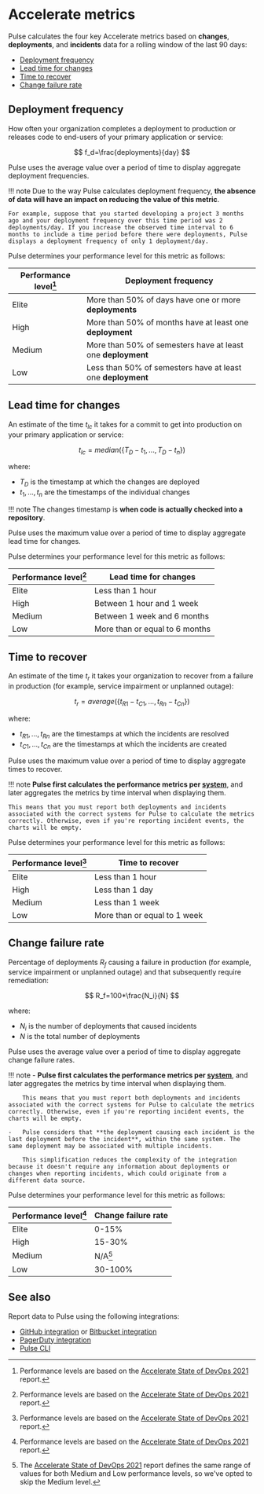 # Accelerate metrics

Pulse calculates the four key Accelerate metrics based on **changes**, **deployments**, and **incidents** data for a rolling window of the last 90 days:

-   [Deployment frequency](#deployment-frequency)
-   [Lead time for changes](#lead-time-for-changes)
-   [Time to recover](#time-to-recover)
-   [Change failure rate](#change-failure-rate)

## Deployment frequency

How often your organization completes a deployment to production or releases code to end-users of your primary application or service:

$$
f_d=\frac{deployments}{day}
$$

Pulse uses the average value over a period of time to display aggregate deployment frequencies.

!!! note
    Due to the way Pulse calculates deployment frequency, **the absence of data will have an impact on reducing the value of this metric**.

    For example, suppose that you started developing a project 3 months ago and your deployment frequency over this time period was 2 deployments/day. If you increase the observed time interval to 6 months to include a time period before there were deployments, Pulse displays a deployment frequency of only 1 deployment/day.

Pulse determines your performance level for this metric as follows:

| Performance level[^1] | Deployment frequency                                        |
| --------------------- | ----------------------------------------------------------- |
| Elite                 | More than 50% of days have one or more **deployments**      |
| High                  | More than 50% of months have at least one **deployment**    |
| Medium                | More than 50% of semesters have at least one **deployment** |
| Low                   | Less than 50% of semesters have at least one **deployment** |

## Lead time for changes

An estimate of the time $t_{lc}$ it takes for a commit to get into production on your primary application or service:

<!-- vale off -->
$$
t_{lc}=median(\{T_D-t_{1},...,T_D-t_{n}\})
$$
<!-- vale on -->

where:

-   $T_D$ is the timestamp at which the changes are deployed
-   <span class="skip-vale">$t_{1},...,t_{n}$</span> are the timestamps of the individual changes

!!! note
    The changes timestamp is **when code is actually checked into a repository**.

Pulse uses the maximum value over a period of time to display aggregate lead time for changes.

Pulse determines your performance level for this metric as follows:

| Performance level[^1] | Lead time for changes          |
| --------------------- | ------------------------------ |
| Elite                 | Less than 1 hour               |
| High                  | Between 1 hour and 1 week      |
| Medium                | Between 1 week and 6 months    |
| Low                   | More than or equal to 6 months |

## Time to recover

An estimate of the time $t_r$ it takes your organization to recover from a failure in production (for example, service impairment or unplanned outage):

<!-- vale off -->
$$
t_r=average(\{t_{R1}-t_{C1},...,t_{Rn}-t_{Cn}\})
$$
<!-- vale on -->

where:

-   <span class="skip-vale">$t_{R1},...,t_{Rn}$</span> are the timestamps at which the incidents are resolved
-   <span class="skip-vale">$t_{C1},...,t_{Cn}$</span> are the timestamps at which the incidents are created

Pulse uses the maximum value over a period of time to display aggregate times to recover.

!!! note
    **Pulse first calculates the performance metrics per [system](../cli/cli.md#before-you-begin)**, and later aggregates the metrics by time interval when displaying them.

    This means that you must report both deployments and incidents associated with the correct systems for Pulse to calculate the metrics correctly. Otherwise, even if you're reporting incident events, the charts will be empty.

Pulse determines your performance level for this metric as follows:

| Performance level[^1] | Time to recover              |
| --------------------- | ---------------------------- |
| Elite                 | Less than 1 hour             |
| High                  | Less than 1 day              |
| Medium                | Less than 1 week             |
| Low                   | More than or equal to 1 week |

## Change failure rate

Percentage of deployments $R_f$ causing a failure in production (for example, service impairment or unplanned outage) and that subsequently require remediation:

$$
R_f=100*\frac{N_i}{N}
$$

where:

-   $N_i$ is the number of deployments that caused incidents
-   $N$ is the total number of deployments

Pulse uses the average value over a period of time to display aggregate change failure rates.

!!! note
    -   **Pulse first calculates the performance metrics per [system](../cli/cli.md#before-you-begin)**, and later aggregates the metrics by time interval when displaying them.

        This means that you must report both deployments and incidents associated with the correct systems for Pulse to calculate the metrics correctly. Otherwise, even if you're reporting incident events, the charts will be empty.

    -   Pulse considers that **the deployment causing each incident is the last deployment before the incident**, within the same system. The same deployment may be associated with multiple incidents.

        This simplification reduces the complexity of the integration because it doesn't require any information about deployments or changes when reporting incidents, which could originate from a different data source.

Pulse determines your performance level for this metric as follows:

| Performance level[^1] | Change failure rate |
| --------------------- | ------------------- |
| Elite                 | 0-15%               |
| High                  | 15-30%              |
| Medium                | N/A[^2]             |
| Low                   | 30-100%             |

[^1]: Performance levels are based on the [Accelerate State of DevOps 2021](https://services.google.com/fh/files/misc/state-of-devops-2021.pdf) report.
[^2]: The [Accelerate State of DevOps 2021](https://services.google.com/fh/files/misc/state-of-devops-2021.pdf) report defines the same range of values for both Medium and Low performance levels, so we've opted to skip the Medium level.

## See also

Report data to Pulse using the following integrations:

-   [GitHub integration](../one-click-integrations/github-integration.md) or [Bitbucket integration](../one-click-integrations/bitbucket-integration.md)
-   [PagerDuty integration](../one-click-integrations/pagerduty-integration.md)
-   [Pulse CLI](../cli/cli.md)

